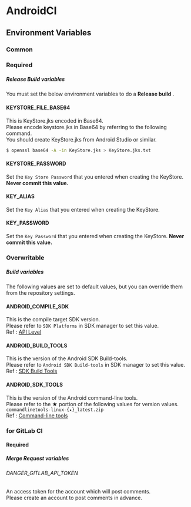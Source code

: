 # AndroidCI

## Environment Variables
### Common
### Required
##### Release Build variables
You must set the below environment variables to do a **Release build** .  
#### KEYSTORE_FILE_BASE64
This is KeyStore.jks encoded in Base64.  
Please encode keystore.jks in Base64 by referring to the following command.  
You should create KeyStore.jks from Android Studio or similar.  

```bash
$ openssl base64 -A -in KeyStore.jks > KeyStore.jks.txt
```

#### KEYSTORE_PASSWORD
Set the `Key Store Password` that you entered when creating the KeyStore.  
**Never commit this value.**
#### KEY_ALIAS
Set the `Key Alias` that you entered when creating the KeyStore.
#### KEY_PASSWORD
Set the `Key Password` that you entered when creating the KeyStore.
**Never commit this value.**

### Overwritable
##### Build variables
The following values are set to default values, but you can override them from the repository settings.  
#### ANDROID_COMPILE_SDK
This is the compile target SDK version.  
Please refer to `SDK Platforms` in SDK manager to set this value.  
Ref : [API Level](https://developer.android.com/guide/topics/manifest/uses-sdk-element#ApiLevels)
#### ANDROID_BUILD_TOOLS
This is the version of the Android SDK Build-tools.  
Please refer to `Android SDK Build-tools` in SDK manager to set this value.  
Ref : [SDK Build Tools](https://developer.android.com/studio/releases/build-tools)
#### ANDROID_SDK_TOOLS
This is the version of the Android command-line tools.  
Please refer to the ★ portion of the following values for version values.  
`commandlinetools-linux-{★}_latest.zip`  
Ref : [Command-line tools](https://developer.android.com/studio#downloads)

### for GitLab CI
#### Required
##### Merge Request variables
###### DANGER_GITLAB_API_TOKEN
An access token for the account which will post comments.  
Please create an account to post comments in advance.